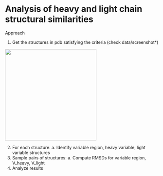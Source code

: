 # Analysis of heavy and light chain structural similarities

Approach

1. Get the structures in pdb satisfying the criteria (check data/screenshot*)

<img src="data/Screenshot_2021-09-27 SAbDab The Structural Antibody Database.png" width=300>

2. For each structure:
    a. Identify variable region, heavy variable, light variable structures
3. Sample pairs of structures:
    a. Compute RMSDs for variable region, V_heavy, V_light
4. Analyze results